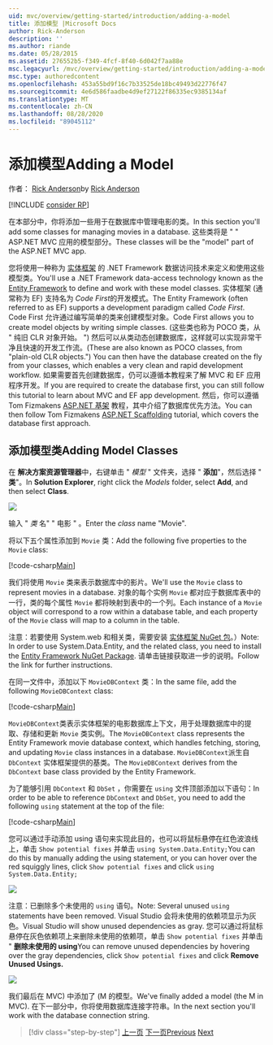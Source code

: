 ```yaml
---
uid: mvc/overview/getting-started/introduction/adding-a-model
title: 添加模型 |Microsoft Docs
author: Rick-Anderson
description: ''
ms.author: riande
ms.date: 05/28/2015
ms.assetid: 276552b5-f349-4fcf-8f40-6d042f7aa88e
msc.legacyurl: /mvc/overview/getting-started/introduction/adding-a-model
msc.type: authoredcontent
ms.openlocfilehash: 453a55bd9f16c7b33525de18bc49493d22776f47
ms.sourcegitcommit: 4e6d586faadbe4d9ef27122f86335ec9385134af
ms.translationtype: MT
ms.contentlocale: zh-CN
ms.lasthandoff: 08/28/2020
ms.locfileid: "89045112"
---
```

# <a name="adding-a-model"></a><span data-ttu-id="dbf56-102">添加模型</span><span class="sxs-lookup"><span data-stu-id="dbf56-102">Adding a Model</span></span>

<span data-ttu-id="dbf56-103">作者： [Rick Anderson](https://twitter.com/RickAndMSFT)</span><span class="sxs-lookup"><span data-stu-id="dbf56-103">by [Rick Anderson](https://twitter.com/RickAndMSFT)</span></span>

[!INCLUDE [consider RP](~/includes/razor.md)]

<span data-ttu-id="dbf56-104">在本部分中，你将添加一些用于在数据库中管理电影的类。</span><span class="sxs-lookup"><span data-stu-id="dbf56-104">In this section you'll add some classes for managing movies in a database.</span></span> <span data-ttu-id="dbf56-105">这些类将是 &quot; &quot; ASP.NET MVC 应用的模型部分。</span><span class="sxs-lookup"><span data-stu-id="dbf56-105">These classes will be the &quot;model&quot; part of the ASP.NET MVC app.</span></span>

<span data-ttu-id="dbf56-106">您将使用一种称为 [实体框架](https://docs.microsoft.com/ef/) 的 .NET Framework 数据访问技术来定义和使用这些模型类。</span><span class="sxs-lookup"><span data-stu-id="dbf56-106">You'll use a .NET Framework data-access technology known as the [Entity Framework](https://docs.microsoft.com/ef/) to define and work with these model classes.</span></span> <span data-ttu-id="dbf56-107">实体框架 (通常称为 EF) 支持名为 *Code First*的开发模式。</span><span class="sxs-lookup"><span data-stu-id="dbf56-107">The Entity Framework (often referred to as EF) supports a development paradigm called *Code First*.</span></span> <span data-ttu-id="dbf56-108">Code First 允许通过编写简单的类来创建模型对象。</span><span class="sxs-lookup"><span data-stu-id="dbf56-108">Code First allows you to create model objects by writing simple classes.</span></span> <span data-ttu-id="dbf56-109"> (这些类也称为 POCO 类，从 &quot; 纯旧 CLR 对象开始。 &quot;) 然后可以从类动态创建数据库，这样就可以实现非常干净且快速的开发工作流。</span><span class="sxs-lookup"><span data-stu-id="dbf56-109">(These are also known as POCO classes, from &quot;plain-old CLR objects.&quot;) You can then have the database created on the fly from your classes, which enables a very clean and rapid development workflow.</span></span> <span data-ttu-id="dbf56-110">如果需要首先创建数据库，仍可以遵循本教程来了解 MVC 和 EF 应用程序开发。</span><span class="sxs-lookup"><span data-stu-id="dbf56-110">If you are required to create the database first, you can still follow this tutorial to learn about MVC and EF app development.</span></span> <span data-ttu-id="dbf56-111">然后，你可以遵循 Tom Fizmakens [ASP.NET 基架](xref:visual-studio/overview/2013/aspnet-scaffolding-overview) 教程，其中介绍了数据库优先方法。</span><span class="sxs-lookup"><span data-stu-id="dbf56-111">You can then follow Tom Fizmakens [ASP.NET Scaffolding](xref:visual-studio/overview/2013/aspnet-scaffolding-overview) tutorial, which covers the database first approach.</span></span>

## <a name="adding-model-classes"></a><span data-ttu-id="dbf56-112">添加模型类</span><span class="sxs-lookup"><span data-stu-id="dbf56-112">Adding Model Classes</span></span>

<span data-ttu-id="dbf56-113">在 **解决方案资源管理器**中，右键单击 " *模型* " 文件夹，选择 " **添加**"，然后选择 " **类**"。</span><span class="sxs-lookup"><span data-stu-id="dbf56-113">In **Solution Explorer**, right click the *Models* folder, select **Add**, and then select **Class**.</span></span>

![](adding-a-model/_static/image1.png)

<span data-ttu-id="dbf56-114">输入 " *类* 名" &quot; 电影 &quot; 。</span><span class="sxs-lookup"><span data-stu-id="dbf56-114">Enter the *class* name &quot;Movie&quot;.</span></span>

<span data-ttu-id="dbf56-115">将以下五个属性添加到 `Movie` 类：</span><span class="sxs-lookup"><span data-stu-id="dbf56-115">Add the following five properties to the `Movie` class:</span></span>

[!code-csharp[Main](adding-a-model/samples/sample1.cs)]

<span data-ttu-id="dbf56-116">我们将使用 `Movie` 类来表示数据库中的影片。</span><span class="sxs-lookup"><span data-stu-id="dbf56-116">We'll use the `Movie` class to represent movies in a database.</span></span> <span data-ttu-id="dbf56-117">对象的每个实例 `Movie` 都对应于数据库表中的一行，类的每个属性 `Movie` 都将映射到表中的一个列。</span><span class="sxs-lookup"><span data-stu-id="dbf56-117">Each instance of a `Movie` object will correspond to a row within a database table, and each property of the `Movie` class will map to a column in the table.</span></span>

<span data-ttu-id="dbf56-118">注意：若要使用 System.web 和相关类，需要安装 [实体框架 NuGet 包](https://www.nuget.org/packages/EntityFramework/)。）</span><span class="sxs-lookup"><span data-stu-id="dbf56-118">Note: In order to use System.Data.Entity, and the related class, you need to install the [Entity Framework NuGet Package](https://www.nuget.org/packages/EntityFramework/).</span></span> <span data-ttu-id="dbf56-119">请单击链接获取进一步的说明。</span><span class="sxs-lookup"><span data-stu-id="dbf56-119">Follow the link for further instructions.</span></span>

<span data-ttu-id="dbf56-120">在同一文件中，添加以下 `MovieDBContext` 类：</span><span class="sxs-lookup"><span data-stu-id="dbf56-120">In the same file, add the following `MovieDBContext` class:</span></span>

[!code-csharp[Main](adding-a-model/samples/sample2.cs?highlight=2,15-18)]

<span data-ttu-id="dbf56-121">`MovieDBContext`类表示实体框架的电影数据库上下文，用于处理数据库中的提取、存储和更新 `Movie` 类实例。</span><span class="sxs-lookup"><span data-stu-id="dbf56-121">The `MovieDBContext` class represents the Entity Framework movie database context, which handles fetching, storing, and updating `Movie` class instances in a database.</span></span> <span data-ttu-id="dbf56-122">`MovieDBContext`派生自 `DbContext` 实体框架提供的基类。</span><span class="sxs-lookup"><span data-stu-id="dbf56-122">The `MovieDBContext` derives from the `DbContext` base class provided by the Entity Framework.</span></span>

<span data-ttu-id="dbf56-123">为了能够引用 `DbContext` 和 `DbSet` ，你需要在 `using` 文件顶部添加以下语句：</span><span class="sxs-lookup"><span data-stu-id="dbf56-123">In order to be able to reference `DbContext` and `DbSet`, you need to add the following `using` statement at the top of the file:</span></span>

[!code-csharp[Main](adding-a-model/samples/sample3.cs)]

<span data-ttu-id="dbf56-124">您可以通过手动添加 using 语句来实现此目的，也可以将鼠标悬停在红色波浪线上，单击 `Show potential fixes` 并单击 `using System.Data.Entity;`</span><span class="sxs-lookup"><span data-stu-id="dbf56-124">You can do this by manually adding the using statement, or you can hover over the red squiggly lines, click `Show potential fixes` and click `using System.Data.Entity;`</span></span>

![](adding-a-model/_static/image2.png)

<span data-ttu-id="dbf56-125">注意：已删除多个未使用的 `using` 语句。</span><span class="sxs-lookup"><span data-stu-id="dbf56-125">Note: Several unused `using` statements have been removed.</span></span> <span data-ttu-id="dbf56-126">Visual Studio 会将未使用的依赖项显示为灰色。</span><span class="sxs-lookup"><span data-stu-id="dbf56-126">Visual Studio will show unused dependencies as gray.</span></span> <span data-ttu-id="dbf56-127">您可以通过将鼠标悬停在灰色依赖项上来删除未使用的依赖项，单击 `Show potential fixes` 并单击 " **删除未使用的 using**</span><span class="sxs-lookup"><span data-stu-id="dbf56-127">You can remove unused dependencies by hovering over the gray dependencies, click `Show potential fixes` and click **Remove Unused Usings.**</span></span>

![](adding-a-model/_static/image3.png)

<span data-ttu-id="dbf56-128">我们最后在 MVC) 中添加了 (M 的模型。</span><span class="sxs-lookup"><span data-stu-id="dbf56-128">We've finally added a model (the M in MVC).</span></span> <span data-ttu-id="dbf56-129">在下一部分中，你将使用数据库连接字符串。</span><span class="sxs-lookup"><span data-stu-id="dbf56-129">In the next section you'll work with the database connection string.</span></span>

> [!div class="step-by-step"]
> <span data-ttu-id="dbf56-130">[上一页](adding-a-view.md)
> [下一页](creating-a-connection-string.md)</span><span class="sxs-lookup"><span data-stu-id="dbf56-130">[Previous](adding-a-view.md)
[Next](creating-a-connection-string.md)</span></span>
